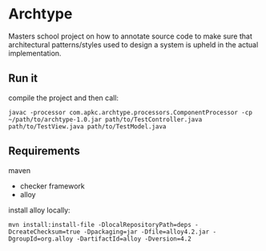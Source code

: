 # Archtype

Masters school project on how to annotate source code to make sure that architectural patterns/styles used to design a system is upheld in the actual implementation.

## Run it

compile the project and then call: 
	
	javac -processor com.apkc.archtype.processors.ComponentProcessor -cp ~/path/to/archtype-1.0.jar path/to/TestController.java path/to/TestView.java path/to/TestModel.java


## Requirements

maven

* checker framework
* alloy

install alloy locally:

	mvn install:install-file -DlocalRepositoryPath=deps -DcreateChecksum=true -Dpackaging=jar -Dfile=alloy4.2.jar -DgroupId=org.alloy -DartifactId=alloy -Dversion=4.2